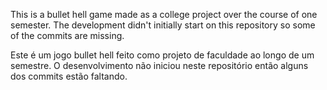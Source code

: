 This is a bullet hell game made as a college project over the course of one semester. The development didn't initially start on this repository so some of the commits are missing.

Este é um jogo bullet hell feito como projeto de faculdade ao longo de um semestre. O desenvolvimento não iniciou neste repositório então alguns dos commits estão faltando.
